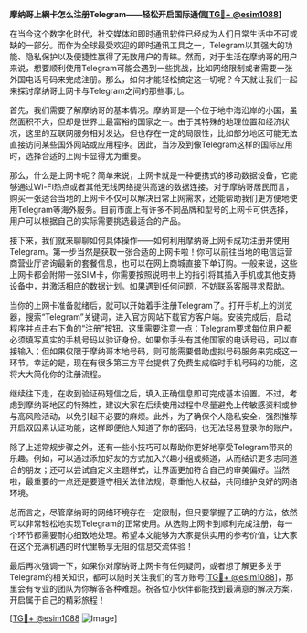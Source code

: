 **摩纳哥上網卡怎么注册Telegram——轻松开启国际通信[[TG💪+ @esim1088](https://t.me/s/esim1088)]**

在当今这个数字化时代，社交媒体和即时通讯软件已经成为人们日常生活中不可或缺的一部分。而作为全球最受欢迎的即时通讯工具之一，Telegram以其强大的功能、隐私保护以及便捷性赢得了无数用户的青睐。然而，对于生活在摩纳哥的用户来说，想要顺利使用Telegram可能会遇到一些挑战，比如网络限制或者需要一张外国电话号码来完成注册。那么，如何才能轻松搞定这一切呢？今天就让我们一起来探讨摩纳哥上网卡与Telegram之间的那些事儿。

首先，我们需要了解摩纳哥的基本情况。摩纳哥是一个位于地中海沿岸的小国，虽然面积不大，但却是世界上最富裕的国家之一。由于其特殊的地理位置和经济状况，这里的互联网服务相对发达，但也存在一定的局限性，比如部分地区可能无法直接访问某些国外网站或应用程序。因此，当涉及到像Telegram这样的国际应用时，选择合适的上网卡显得尤为重要。

那么，什么是上网卡呢？简单来说，上网卡就是一种便携式的移动数据设备，它能够通过Wi-Fi热点或者其他无线网络提供高速的数据连接。对于摩纳哥居民而言，购买一张适合当地的上网卡不仅可以解决日常上网需求，还能帮助我们更方便地使用Telegram等海外服务。目前市面上有许多不同品牌和型号的上网卡可供选择，用户可以根据自己的实际需要挑选最适合的产品。

接下来，我们就来聊聊如何具体操作——如何利用摩纳哥上网卡成功注册并使用Telegram。第一步当然是获取一张合适的上网卡啦！你可以前往当地的电信运营商营业厅咨询最新的套餐信息，也可以在网上商城直接下单订购。一般来说，这些上网卡都会附带一张SIM卡，你需要按照说明书上的指引将其插入手机或其他支持设备中，并激活相应的数据计划。如果遇到任何问题，不妨联系客服寻求帮助。

当你的上网卡准备就绪后，就可以开始着手注册Telegram了。打开手机上的浏览器，搜索“Telegram”关键词，进入官方网站下载官方客户端。安装完成后，启动程序并点击右下角的“注册”按钮。这里需要注意一点：Telegram要求每位用户都必须填写真实的手机号码以验证身份。如果你手头有其他国家的电话号码，可以直接输入；但如果仅限于摩纳哥本地号码，则可能需要借助虚拟号码服务来完成这一环节。幸运的是，现在有很多第三方平台提供了免费生成临时手机号码的功能，这将大大简化你的注册流程。

继续往下走，在收到验证码短信之后，填入正确信息即可完成基本设置。不过，考虑到摩纳哥地区的特殊性，建议大家在后续使用过程中尽量避免上传敏感资料或参与高风险活动，以免引起不必要的麻烦。此外，为了确保个人隐私安全，强烈推荐开启双因素认证功能，这样即便他人知道了你的密码，也无法轻易登录你的账户。

除了上述常规步骤之外，还有一些小技巧可以帮助你更好地享受Telegram带来的乐趣。例如，可以通过添加好友的方式加入兴趣小组或频道，从而结识更多志同道合的朋友；还可以尝试自定义主题样式，让界面更加符合自己的审美偏好。当然啦，最重要的一点还是要遵守相关法律法规，尊重他人权益，共同维护良好的网络环境。

总而言之，尽管摩纳哥的网络环境存在一定限制，但只要掌握了正确的方法，依然可以非常轻松地实现Telegram的正常使用。从选购上网卡到顺利完成注册，每一个环节都需要耐心细致地处理。希望本文能够为大家提供实用的参考价值，让大家在这个充满机遇的时代里畅享无阻的信息交流体验！

最后再次强调一下，如果你对摩纳哥上网卡有任何疑问，或者想了解更多关于Telegram的相关知识，都可以随时关注我们的官方账号[[TG💪+ @esim1088](https://t.me/s/esim1088)]，那里会有专业的团队为你解答各种难题。祝各位小伙伴都能找到最满意的解决方案，开启属于自己的精彩旅程！

[[TG💪+ @esim1088](https://t.me/s/esim1088) ![Image](https://i.postimg.cc/4NQfJmqS/Snipaste-2025-05-13-00-14-12.png)]